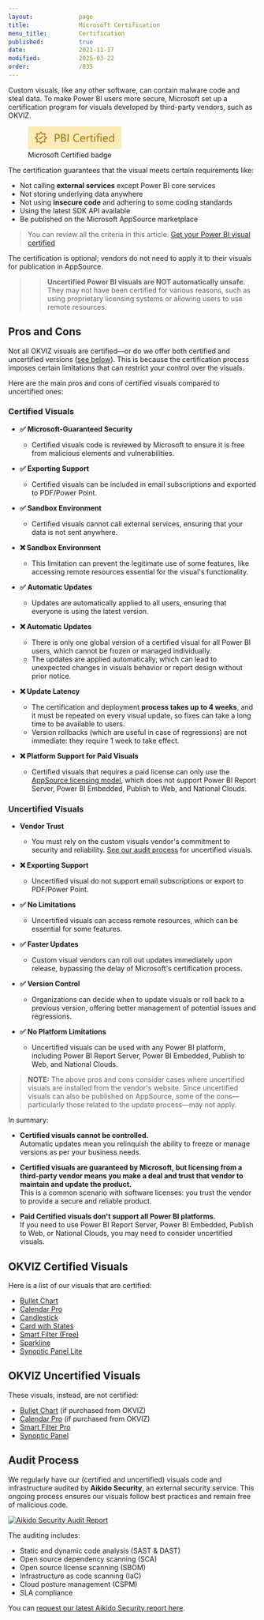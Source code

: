 ```yaml
---
layout:             page
title:              Microsoft Certification
menu_title:         Certification
published:          true
date:               2021-11-17
modified:           2025-03-22
order:              /035
---
```


Custom visuals, like any other software, can contain malware code and steal data.
To make Power BI users more secure, Microsoft set up a certification program for visuals developed by third-party vendors, such as OKVIZ.  

<figure>
    <img src="images/certified.svg" width="190" class="nozoom">
    <figcaption>Microsoft Certified badge</figcaption>
</figure>

The certification guarantees that the visual meets certain requirements like:

- Not calling **external services** except Power BI core services
- Not storing underlying data anywhere
- Not using **insecure code** and adhering to some coding standards
- Using the latest SDK API available
- Be published on the Microsoft AppSource marketplace

> You can review all the criteria in this article:
[Get your Power BI visual certified](https://learn.microsoft.com/en-us/power-bi/developer/visuals/power-bi-custom-visuals-certified#certification-requirements)

The certification is optional; vendors do not need to apply it to their visuals for publication in AppSource.

>> **Uncertified Power BI visuals are NOT automatically unsafe.** They may not have been certified for various reasons, such as using proprietary licensing systems or allowing users to use remote resources.

## Pros and Cons

Not all OKVIZ visuals are certified—or do we offer both certified and uncertified versions ([see below](#okviz-certified-visuals)). This is because the certification process imposes certain limitations that can restrict your control over the visuals.

Here are the main pros and cons of certified visuals compared to uncertified ones:

### Certified Visuals

- **✅ Microsoft-Guaranteed Security**  
  - Certified visuals code is reviewed by Microsoft to ensure it is free from malicious elements and vulnerabilities.

- **✅ Exporting Support**  
  - Certified visuals can be included in email subscriptions and exported to PDF/Power Point.

- **✅ Sandbox Environment**
  - Certified visuals cannot call external services, ensuring that your data is not sent anywhere.

- **❌ Sandbox Environment**
  - This limitation can prevent the legitimate use of some features, like accessing remote resources essential for the visual's functionality.

- **✅ Automatic Updates**  
  - Updates are automatically applied to all users, ensuring that everyone is using the latest version.

- **❌ Automatic Updates**  
  - There is only one global version of a certified visual for all Power BI users, which cannot be frozen or managed individually.
  - The updates are applied automatically, which can lead to unexpected changes in visuals behavior or report design without prior notice.

- **❌ Update Latency**  
  - The certification and deployment **process takes up to 4 weeks**, and it must be repeated on every visual update, so fixes can take a long time to be available to users.
  - Version rollbacks (which are useful in case of regressions) are not immediate: they require 1 week to take effect.

- **❌ Platform Support for Paid Visuals**  
  - Certified visuals that requires a paid license can only use the [AppSource licensing model](./licensing/index.md), which does not support Power BI Report Server, Power BI Embedded, Publish to Web, and National Clouds.

### Uncertified Visuals

- **Vendor Trust**  
  - You must rely on the custom visuals vendor's commitment to security and reliability. [See our audit process](#audit-process) for uncertified visuals.

- **❌ Exporting Support**
  - Uncertified visual do not support email subscriptions or export to PDF/Power Point.

- **✅ No Limitations**
  - Uncertified visuals can access remote resources, which can be essential for some features.

- **✅ Faster Updates**
  - Custom visual vendors can roll out updates immediately upon release, bypassing the delay of Microsoft's certification process.

- **✅ Version Control**  
  - Organizations can decide when to update visuals or roll back to a previous version, offering better management of potential issues and regressions.

- **✅ No Platform Limitations**  
  - Uncertified visuals can be used with any Power BI platform, including Power BI Report Server, Power BI Embedded, Publish to Web, and National Clouds.  

> **NOTE:** The above pros and cons consider cases where uncertified visuals are installed from the vendor's website. Since uncertified visuals can also be published on AppSource, some of the cons—particularly those related to the update process—may not apply.

In summary:

- **Certified visuals cannot be controlled.**  
   Automatic updates mean you relinquish the ability to freeze or manage versions as per your business needs.

- **Certified visuals are guaranteed by Microsoft, but licensing from a third-party vendor means you make a deal and trust that vendor to maintain and update the product.**  
   This is a common scenario with software licenses: you trust the vendor to provide a secure and reliable product.

- **Paid Certified visuals don't support all Power BI platforms.**  
   If you need to use Power BI Report Server, Power BI Embedded, Publish to Web, or National Clouds, you may need to consider uncertified visuals.

## OKVIZ Certified Visuals

Here is a list of our visuals that are certified:

- [Bullet Chart](https://appsource.microsoft.com/en-us/product/power-bi-visuals/WA104380953)
- [Calendar Pro](https://appsource.microsoft.com/en-US/product/power-bi-visuals/okvizcorp1634637213047.calendarprobyokviz)
- [Candlestick](https://appsource.microsoft.com/en-us/product/power-bi-visuals/WA104380952)
- [Card with States](https://appsource.microsoft.com/en-us/product/office/WA104380967)
- [Smart Filter (Free)](https://appsource.microsoft.com/en-us/product/power-bi-visuals/WA104380859)
- [Sparkline](https://appsource.microsoft.com/en-us/product/power-bi-visuals/WA104380910)
- [Synoptic Panel Lite](https://appsource.microsoft.com/en-us/product/power-bi-visuals/okvizcorp1634637213047.synopticpanelbyokviz-lite)

## OKVIZ Uncertified Visuals

These visuals, instead, are not certified:

- [Bullet Chart](https://okviz.com/bullet-chart/) (if purchased from OKVIZ)
- [Calendar Pro](https://okviz.com/calendar-pro/) (if purchased from OKVIZ)
- [Smart Filter Pro](https://okviz.com/smart-filter-pro/)
- [Synoptic Panel](https://okviz.com/synoptic-panel/)

## Audit Process

We regularly have our (certified and uncertified) visuals code and infrastructure audited by **Aikido Security**, an external security service. This ongoing process ensures our visuals follow best practices and remain free of malicious code.

<a href="https://app.aikido.dev/audit-report/external/0p1vf4b2uv0xwQIZw0YOJ24l/request" target="_blank">
    <img src="https://app.aikido.dev/assets/badges/label-only-light-theme.svg" alt="Aikido Security Audit Report" height="40" class="naked nozoom" />  
</a>

The auditing includes:

- Static and dynamic code analysis (SAST & DAST)
- Open source dependency scanning (SCA)
- Open source license scanning (SBOM)
- Infrastructure as code scanning (IaC)
- Cloud posture management (CSPM)
- SLA compliance

You can [request our latest Aikido Security report here](https://app.aikido.dev/audit-report/external/0p1vf4b2uv0xwQIZw0YOJ24l/request).
